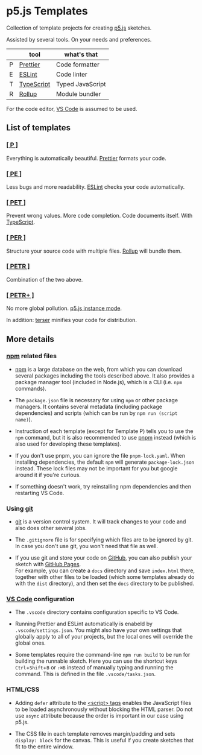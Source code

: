 # p5.js Templates

Collection of template projects for creating [p5.js](https://p5js.org/) sketches.

Assisted by several tools. On your needs and preferences.

||tool|what's that|
|-|-|-|
|P|[Prettier](https://prettier.io/)|Code formatter|
|E|[ESLint](https://eslint.org/)|Code linter|
|T|[TypeScript](https://www.typescriptlang.org/)|Typed JavaScript|
|R|[Rollup](https://rollupjs.org/)|Module bundler|

For the code editor, [VS Code](https://code.visualstudio.com/) is assumed to be used.


## List of templates

### [[ P ]](https://github.com/fal-works/p5js-template-p)

Everything is automatically beautiful. [Prettier](https://prettier.io/) formats your code.

### [[ PE ]](https://github.com/fal-works/p5js-template-pe)

Less bugs and more readability. [ESLint](https://eslint.org/) checks your code automatically.

### [[ PET ]](https://github.com/fal-works/p5js-template-pet)

Prevent wrong values. More code completion. Code documents itself. With [TypeScript](https://www.typescriptlang.org/).

### [[ PER ]](https://github.com/fal-works/p5js-template-per)

Structure your source code with multiple files. [Rollup](https://rollupjs.org/) will bundle them.

### [[ PETR ]](https://github.com/fal-works/p5js-template-petr)

Combination of the two above.

### [[ PETR+ ]](https://github.com/fal-works/p5js-template-petr-plus)

No more global pollution. [p5.js instance mode](https://github.com/processing/p5.js/wiki/Global-and-instance-mode).

In addition: [terser](https://terser.org/) minifies your code for distribution.


## More details

### [npm](https://docs.npmjs.com/) related files

- [npm](https://docs.npmjs.com/) is a large database on the web, from which you can download several packages including the tools described above. It also provides a package manager tool (included in Node.js), which is a CLI (i.e. `npm` commands).

- The `package.json` file is necessary for using `npm` or other package managers. It contains several metadata (including package dependencies) and scripts (which can be run by `npm run (script name)`).

- Instruction of each template (except for Template P) tells you to use the `npm` command, but it is also recommended to use [pnpm](https://pnpm.js.org/) instead (which is also used for developing these templates).

- If you don't use pnpm, you can ignore the file `pnpm-lock.yaml`. When installing dependencies, the default `npm` will generate `package-lock.json` instead. These lock files may not be important for you but google around it if you're curious.

- If something doesn't work, try reinstalling npm dependencies and then restarting VS Code.


### Using [git](https://git-scm.com/)

- [git](https://git-scm.com/) is a version control system. It will track changes to your code and also does other several jobs.

- The `.gitignore` file is for specifying which files are to be ignored by git. In case you don't use git, you won't need that file as well.

- If you use git and store your code on [GitHub](https://github.co.jp/), you can also publish your sketch with [GitHub Pages](https://docs.github.com/en/free-pro-team@latest/github/working-with-github-pages).  
For example, you can create a `docs` directory and save `index.html` there, together with other files to be loaded (which some templates already do with the `dist` directory), and then set the `docs` directory to be published.

### [VS Code](https://code.visualstudio.com/) configuration

- The `.vscode` directory contains configuration specific to VS Code.

- Running Prettier and ESLint automatically is enabeld by `.vscode/settings.json`. You might also have your own settings that globally apply to all of your projects, but the local ones will override the global ones.

- Some templates require the command-line `npm run build` to be run for building the runnable sketch. Here you can use the shortcut keys `Ctrl`+`Shift`+`B` or `⇧⌘B` instead of manually typing and running the command. This is defined in the file `.vscode/tasks.json`.


### HTML/CSS

- Adding `defer` attribute to the [\<script\> tags](https://developer.mozilla.org/en-US/docs/Web/HTML/Element/script) enables the JavaScript files to be loaded asynchronously without blocking the HTML parser. Do not use `async` attribute because the order is important in our case using p5.js.

- The CSS file in each template removes margin/padding and sets `display: block` for the canvas. This is useful if you create sketches that fit to the entire window.
